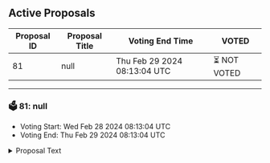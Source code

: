 ## Active Proposals

| Proposal ID | Proposal Title | Voting End Time | VOTED |
|-------------|----------------|-----------------|-------|
| 81 | null | Thu Feb 29 2024 08:13:04 UTC | ⏳ NOT VOTED |

---

### 🗳 81: null
- Voting Start: Wed Feb 28 2024 08:13:04 UTC
- Voting End: Thu Feb 29 2024 08:13:04 UTC

<details>
<summary>Proposal Text</summary>
 
null
</details>
